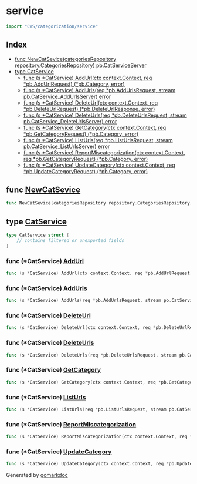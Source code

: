 <!-- Code generated by gomarkdoc. DO NOT EDIT -->

# service

```go
import "CWS/categorization/service"
```

## Index

- [func NewCatSevice(categoriesRepository repository.CategoriesRepository) pb.CatServiceServer](<#func-newcatsevice>)
- [type CatService](<#type-catservice>)
  - [func (s *CatService) AddUrl(ctx context.Context, req *pb.AddUrlRequest) (*pb.Category, error)](<#func-catservice-addurl>)
  - [func (s *CatService) AddUrls(req *pb.AddUrlsRequest, stream pb.CatService_AddUrlsServer) error](<#func-catservice-addurls>)
  - [func (s *CatService) DeleteUrl(ctx context.Context, req *pb.DeleteUrlRequest) (*pb.DeleteUrlResponse, error)](<#func-catservice-deleteurl>)
  - [func (s *CatService) DeleteUrls(req *pb.DeleteUrlsRequest, stream pb.CatService_DeleteUrlsServer) error](<#func-catservice-deleteurls>)
  - [func (s *CatService) GetCategory(ctx context.Context, req *pb.GetCategoryRequest) (*pb.Category, error)](<#func-catservice-getcategory>)
  - [func (s *CatService) ListUrls(req *pb.ListUrlsRequest, stream pb.CatService_ListUrlsServer) error](<#func-catservice-listurls>)
  - [func (s *CatService) ReportMiscategorization(ctx context.Context, req *pb.GetCategoryRequest) (*pb.Category, error)](<#func-catservice-reportmiscategorization>)
  - [func (s *CatService) UpdateCategory(ctx context.Context, req *pb.UpdateCategoryRequest) (*pb.Category, error)](<#func-catservice-updatecategory>)


## func [NewCatSevice](<https://github.com/mtnmunuklu/CWS/blob/main/categorization/service/service.go#L20>)

```go
func NewCatSevice(categoriesRepository repository.CategoriesRepository) pb.CatServiceServer
```

## type [CatService](<https://github.com/mtnmunuklu/CWS/blob/main/categorization/service/service.go#L16-L18>)

```go
type CatService struct {
    // contains filtered or unexported fields
}
```

### func \(\*CatService\) [AddUrl](<https://github.com/mtnmunuklu/CWS/blob/main/categorization/service/service.go#L129>)

```go
func (s *CatService) AddUrl(ctx context.Context, req *pb.AddUrlRequest) (*pb.Category, error)
```

### func \(\*CatService\) [AddUrls](<https://github.com/mtnmunuklu/CWS/blob/main/categorization/service/service.go#L89>)

```go
func (s *CatService) AddUrls(req *pb.AddUrlsRequest, stream pb.CatService_AddUrlsServer) error
```

### func \(\*CatService\) [DeleteUrl](<https://github.com/mtnmunuklu/CWS/blob/main/categorization/service/service.go#L187>)

```go
func (s *CatService) DeleteUrl(ctx context.Context, req *pb.DeleteUrlRequest) (*pb.DeleteUrlResponse, error)
```

### func \(\*CatService\) [DeleteUrls](<https://github.com/mtnmunuklu/CWS/blob/main/categorization/service/service.go#L159>)

```go
func (s *CatService) DeleteUrls(req *pb.DeleteUrlsRequest, stream pb.CatService_DeleteUrlsServer) error
```

### func \(\*CatService\) [GetCategory](<https://github.com/mtnmunuklu/CWS/blob/main/categorization/service/service.go#L24>)

```go
func (s *CatService) GetCategory(ctx context.Context, req *pb.GetCategoryRequest) (*pb.Category, error)
```

### func \(\*CatService\) [ListUrls](<https://github.com/mtnmunuklu/CWS/blob/main/categorization/service/service.go#L204>)

```go
func (s *CatService) ListUrls(req *pb.ListUrlsRequest, stream pb.CatService_ListUrlsServer) error
```

### func \(\*CatService\) [ReportMiscategorization](<https://github.com/mtnmunuklu/CWS/blob/main/categorization/service/service.go#L62>)

```go
func (s *CatService) ReportMiscategorization(ctx context.Context, req *pb.GetCategoryRequest) (*pb.Category, error)
```

### func \(\*CatService\) [UpdateCategory](<https://github.com/mtnmunuklu/CWS/blob/main/categorization/service/service.go#L38>)

```go
func (s *CatService) UpdateCategory(ctx context.Context, req *pb.UpdateCategoryRequest) (*pb.Category, error)
```



Generated by [gomarkdoc](<https://github.com/princjef/gomarkdoc>)
